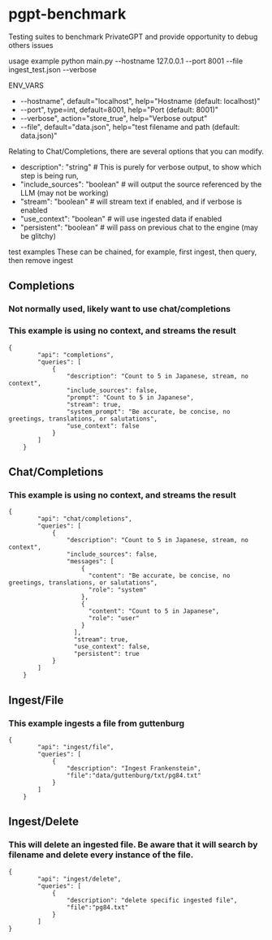 # pgpt-benchmark
Testing suites to benchmark PrivateGPT and provide opportunity to debug others issues

usage example
python main.py --hostname 127.0.0.1 --port 8001 --file ingest_test.json --verbose

ENV_VARS
* --hostname", default="localhost", help="Hostname (default: localhost)"
* --port", type=int, default=8001, help="Port (default: 8001)"
* --verbose", action="store_true", help="Verbose output"
* --file", default="data.json", help="test filename and path (default: data.json)"

Relating to Chat/Completions, there are several options that you can modify.

* description": "string" # This is purely for verbose output, to show which step is being run,
* "include_sources": "boolean" # will output the source referenced by the LLM (may not be working)
* "stream": "boolean" # will stream text if enabled, and if verbose is enabled
* "use_context": "boolean" # will use ingested data if enabled
* "persistent": "boolean" # will pass on previous chat to the engine (may be glitchy)


test examples
These can be chained, for example, first ingest, then query, then remove ingest

## Completions
### Not normally used, likely want to use chat/completions
### This example is using no context, and streams the result
```
{
        "api": "completions",
        "queries": [
            {
                "description": "Count to 5 in Japanese, stream, no context",
                "include_sources": false,
                "prompt": "Count to 5 in Japanese",
                "stream": true,
                "system_prompt": "Be accurate, be concise, no greetings, translations, or salutations",
                "use_context": false
            }
        ]
    }
```
## Chat/Completions
### This example is using no context, and streams the result
```
{
        "api": "chat/completions",
        "queries": [
            {
                "description": "Count to 5 in Japanese, stream, no context",
                "include_sources": false,
                "messages": [
                    {
                      "content": "Be accurate, be concise, no greetings, translations, or salutations",
                      "role": "system"
                    },
                    {
                      "content": "Count to 5 in Japanese",
                      "role": "user"
                    }
                  ],
                  "stream": true,
                  "use_context": false,
                  "persistent": true
            }
        ]
    }
```
## Ingest/File
### This example ingests a file from guttenburg
```
{
        "api": "ingest/file",
        "queries": [
            {
                "description": "Ingest Frankenstein",
                "file":"data/guttenburg/txt/pg84.txt"
            }
        ]
    }
```
## Ingest/Delete
### This will delete an ingested file. Be aware that it will search by filename and delete every instance of the file.
```
{
        "api": "ingest/delete",
        "queries": [
            {
                "description": "delete specific ingested file",
                "file":"pg84.txt"
            }
        ]
}
```
